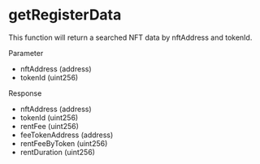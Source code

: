 # getRegisterData

This function will return a searched NFT data by nftAddress and tokenId.

Parameter

* nftAddress (address)
* tokenId (uint256)

Response

* nftAddress (address)
* tokenId (uint256)
* rentFee (uint256)
* feeTokenAddress (address)
* rentFeeByToken (uint256)
* rentDuration (uint256)
